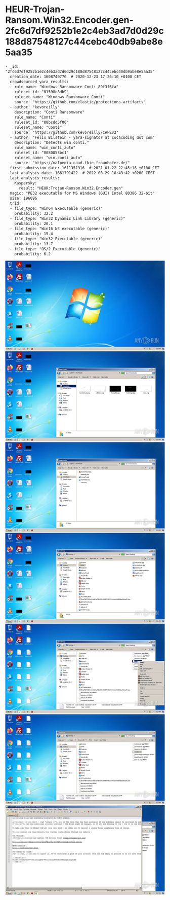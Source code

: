 # HEUR-Trojan-Ransom.Win32.Encoder.gen-2fc6d7df9252b1e2c4eb3ad7d0d29c188d87548127c44cebc40db9abe8e5aa35

```
- _id: "2fc6d7df9252b1e2c4eb3ad7d0d29c188d87548127c44cebc40db9abe8e5aa35"
  creation_date: 1608740770  # 2020-12-23 17:26:10 +0100 CET
  crowdsourced_yara_results: 
  - rule_name: "Windows_Ransomware_Conti_89f3f6fa"
    ruleset_id: "01598e8db9"
    ruleset_name: "Windows_Ransomware_Conti"
    source: "https://github.com/elastic/protections-artifacts"
  - author: "kevoreilly"
    description: "Conti Ransomware"
    rule_name: "Conti"
    ruleset_id: "00bcdd5f00"
    ruleset_name: "Conti"
    source: "https://github.com/kevoreilly/CAPEv2"
  - author: "Felix Bilstein - yara-signator at cocacoding dot com"
    description: "Detects win.conti."
    rule_name: "win_conti_auto"
    ruleset_id: "0080053bc1"
    ruleset_name: "win.conti_auto"
    source: "https://malpedia.caad.fkie.fraunhofer.de/"
  first_submission_date: 1611351916  # 2021-01-22 22:45:16 +0100 CET
  last_analysis_date: 1661791422  # 2022-08-29 18:43:42 +0200 CEST
  last_analysis_results: 
    Kaspersky: 
      result: "HEUR:Trojan-Ransom.Win32.Encoder.gen"
  magic: "PE32 executable for MS Windows (GUI) Intel 80386 32-bit"
  size: 196096
  trid: 
  - file_type: "Win64 Executable (generic)"
    probability: 32.2
  - file_type: "Win32 Dynamic Link Library (generic)"
    probability: 20.1
  - file_type: "Win16 NE executable (generic)"
    probability: 15.4
  - file_type: "Win32 Executable (generic)"
    probability: 13.7
  - file_type: "OS/2 Executable (generic)"
    probability: 6.2
```

![e1076721-49f8-4453-9ad0-a1b87912b024-1.jpeg](e1076721-49f8-4453-9ad0-a1b87912b024-1.jpeg)
![e1076721-49f8-4453-9ad0-a1b87912b024-4.jpeg](e1076721-49f8-4453-9ad0-a1b87912b024-4.jpeg)
![e1076721-49f8-4453-9ad0-a1b87912b024-6.jpeg](e1076721-49f8-4453-9ad0-a1b87912b024-6.jpeg)
![e1076721-49f8-4453-9ad0-a1b87912b024-9.jpeg](e1076721-49f8-4453-9ad0-a1b87912b024-9.jpeg)
![e1076721-49f8-4453-9ad0-a1b87912b024-10.jpeg](e1076721-49f8-4453-9ad0-a1b87912b024-10.jpeg)
![e1076721-49f8-4453-9ad0-a1b87912b024-11.jpeg](e1076721-49f8-4453-9ad0-a1b87912b024-11.jpeg)
![e1076721-49f8-4453-9ad0-a1b87912b024-12.jpeg](e1076721-49f8-4453-9ad0-a1b87912b024-12.jpeg)
